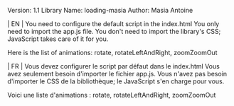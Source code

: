 Version: 1.1 
Library Name: loading-masia 
Author: Masia Antoine

| EN | 
You need to configure the default script in the index.html You only need to import the app.js file. 
You don't need to import the library's CSS; 
JavaScript takes care of it for you.

Here is the list of animations: 
rotate, rotateLeftAndRight, zoomZoomOut

| FR | Vous devez configurer le script par défaut dans le index.html 
Vous avez seulement besoin d'importer le fichier app.js. 
Vous n'avez pas besoin d'importer le CSS de la bibliothèque; le JavaScript s'en charge pour vous.

Voici une liste d'animations : 
rotate, rotateLeftAndRight, zoomZoomOut
